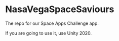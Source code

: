 # NasaVegaSpaceSaviours
The repo for our Space Apps Challenge app.

If you are going to use it, use Unity 2020.
